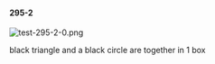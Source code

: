 #### 295-2
![test-295-2-0.png](https://github.com/lil-lab/nlvr/raw/master/nlvr/test/images/2/test-295-2-0.png "test-295-2-0.png")

black triangle and a black circle are together in 1 box
